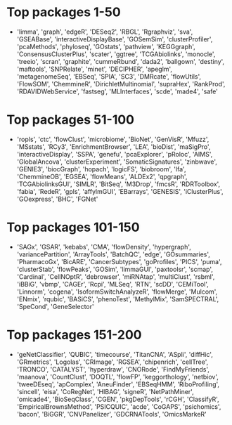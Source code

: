 
# Top packages 1-50

- 'limma', 'graph', 'edgeR', 'DESeq2', 'RBGL', 'Rgraphviz', 'sva', 'GSEABase', 'interactiveDisplayBase', 'GOSemSim', 'clusterProfiler', 'pcaMethods', 'phyloseq', 'GOstats', 'pathview', 'KEGGgraph', 'ConsensusClusterPlus', 'scater', 'ggtree', 'TCGAbiolinks', 'monocle', 'treeio', 'scran', 'graphite', 'cummeRbund', 'dada2', 'ballgown', 'destiny', 'maftools', 'SNPRelate', 'minet', 'DECIPHER', 'apeglm', 'metagenomeSeq', 'EBSeq', 'SPIA', 'SC3', 'DMRcate', 'flowUtils', 'FlowSOM', 'ChemmineR', 'DirichletMultinomial', 'supraHex', 'RankProd', 'RDAVIDWebService', 'fastseg', 'MLInterfaces', 'scde', 'made4', 'safe'

# Top packages 51-100

- 'ropls', 'ctc', 'flowClust', 'microbiome', 'BioNet', 'GenVisR', 'Mfuzz', 'MSstats', 'RCy3', 'EnrichmentBrowser', 'LEA', 'bioDist', 'maSigPro', 'interactiveDisplay', 'SSPA', 'genefu', 'pcaExplorer', 'pRoloc', 'AIMS', 'GlobalAncova', 'clusterExperiment', 'SomaticSignatures', 'zinbwave', 'GENIE3', 'biocGraph', 'hopach', 'logicFS', 'biobroom', 'lfa', 'ChemmineOB', 'EGSEA', 'flowMeans', 'ALDEx2', 'qpgraph', 'TCGAbiolinksGUI', 'SIMLR', 'BitSeq', 'M3Drop', 'fmcsR', 'RDRToolbox', 'fabia', 'RedeR', 'gpls', 'affylmGUI', 'EBarrays', 'GENESIS', 'iClusterPlus', 'GOexpress', 'BHC', 'FGNet'

# Top packages 101-150

- 'SAGx', 'GSAR', 'kebabs', 'CMA', 'flowDensity', 'hypergraph', 'variancePartition', 'ArrayTools', 'BatchQC', 'edge', 'GOsummaries', 'PharmacoGx', 'BicARE', 'CancerSubtypes', 'goProfiles', 'PICS', 'puma', 'clusterStab', 'flowPeaks', 'GOSim', 'limmaGUI', 'paxtoolsr', 'scmap', 'Cardinal', 'CellNOptR', 'debrowser', 'miRNAtap', 'multiClust', 'rsbml', 'iBBiG', 'vbmp', 'CAGEr', 'Rcpi', 'MLSeq', 'RTN', 'scDD', 'CEMiTool', 'Linnorm', 'cogena', 'IsoformSwitchAnalyzeR', 'flowMerge', 'Mulcom', 'ENmix', 'rqubic', 'BASiCS', 'phenoTest', 'MethylMix', 'SamSPECTRAL', 'SpeCond', 'GeneSelector'

# Top packages 151-200

- 'geNetClassifier', 'QUBIC', 'timecourse', 'TitanCNA', 'ASpli', 'diffHic', 'GRmetrics', 'Logolas', 'CRImage', 'RGSEA', 'chipenrich', 'cellTree', 'TRONCO', 'CATALYST', 'hyperdraw', 'CNORode', 'FindMyFriends', 'maanova', 'CountClust', 'DOQTL', 'flowFP', 'keggorthology', 'netbiov', 'tweeDEseq', 'apComplex', 'AneuFinder', 'EBSeqHMM', 'RiboProfiling', 'sincell', 'eisa', 'CoRegNet', 'HIBAG', 'signeR', 'NetPathMiner', 'omicade4', 'BioSeqClass', 'CGEN', 'pkgDepTools', 'rCGH', 'ClassifyR', 'EmpiricalBrownsMethod', 'PSICQUIC', 'acde', 'CoGAPS', 'psichomics', 'bacon', 'BiGGR', 'CNVPanelizer', 'GDCRNATools', 'OmicsMarkeR'
